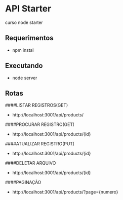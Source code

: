 # API Starter
curso node starter


## Requerimentos
 
- npm instal
  

## Executando

- node server



## Rotas

####LISTAR REGISTROS(GET)

- http://localhost:3001/api/products/

####PROCURAR REGISTRO(GET)

- http://localhost:3001/api/products/{id}

####ATUALIZAR REGISTRO(PUT)
- http://localhost:3001/api/products/{id}
  
####DELETAR ARQUIVO
- http://localhost:3001/api/products/{id}

####PAGINAÇÃO
- http://localhost:3001/api/products/?page={numero}


